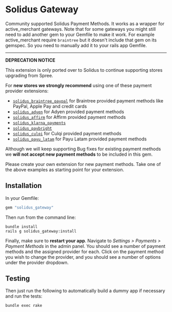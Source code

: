 Solidus Gateway
===============
Community supported Solidus Payment Methods. It works as a wrapper for
active_merchant gateways. Note that for some gateways you might still need to
add another gem to your Gemfile to make it work. For example active_merchant
require `braintree` but it doesn't include that gem on its gemspec. So you
need to manually add it to your rails app Gemfile.

---

**DEPRECATION NOTICE**

This extension is only ported over to Solidus to continue supporting stores upgrading from Spree.

For **new stores we strongly recommend** using one of these payment provider extensions:

* [`solidus_braintree_paypal`](https://github.com/solidusio/solidus_paypal_braintree) for Braintree provided payment methods like PayPal, Apple Pay and credit cards
* [`solidus_adyen`](https://github.com/StemboltHQ/solidus-adyen) for Adyen provided payment methods
* [`solidus_affirm`](https://github.com/StemboltHQ/solidus_affirm) for Affirm provided payment methods
* [`solidus_klarna_payments`](https://github.com/bitspire/solidus_klarna_payments)
* [`solidus_paybright`](https://github.com/StemboltHQ/solidus_paybright)
* [`solidus_culqi`](https://github.com/ccarruitero/solidus_culqi) for Culqi provided payment methods
* [`solidus_payu_latam`](https://github.com/ccarruitero/solidus_payu_latam) for Payu Latam provided payment methods

Although we will keep supporting Bug fixes for existing payment methods we **will not accept new payment methods** to be included in this gem.

Please create your own extension for new payment methods. Take one of the above examples as starting point for your extension.

Installation
------------

In your Gemfile:

```ruby
gem "solidus_gateway"
```

Then run from the command line:

```shell
bundle install
rails g solidus_gateway:install
```

Finally, make sure to **restart your app**. Navigate to *Settings >
Payments > Payment Methods* in the admin panel.  You should see a number of payment
methods and the assigned provider for each.  Click on the payment method you wish
to change the provider, and you should see a number of options under the provider dropdown.

Testing
-------

Then just run the following to automatically build a dummy app if necessary and
run the tests:

```shell
bundle exec rake
```
